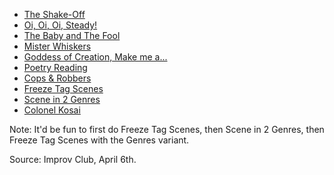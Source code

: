 * [The Shake-Off](https://github.com/pamelafox/improvlists/wiki/Game:-The-Shake-Off)
* [Oi, Oi, Oi, Steady!](https://github.com/pamelafox/improvlists/wiki/Game:-Oi,-Oi,-Oi,-Steady!)
* [The Baby and The Fool](https://github.com/pamelafox/improvlists/wiki/Game:-The-Baby-and-The-Fool)
* [Mister Whiskers](https://github.com/pamelafox/improvlists/wiki/Game:-Mister-Whiskers)
* [Goddess of Creation, Make me a...](https://github.com/pamelafox/improvlists/wiki/Game:-Goddess-of-Creation,-Make-me-a...)
* [Poetry Reading](https://github.com/pamelafox/improvlists/wiki/Game:-Poetry-Reading)
* [Cops & Robbers](https://github.com/pamelafox/improvlists/wiki/Game:-Cops-&-Robbers-(James-Bond-&-Villain)-(Chase-Scene))
* [Freeze Tag Scenes](https://github.com/pamelafox/improvlists/wiki/Game:-Freeze-Tag-Scenes)
* [Scene in 2 Genres](https://github.com/pamelafox/improvlists/wiki/Game:-Scene-in-2-Genres)
* [Colonel Kosai](https://github.com/pamelafox/improvlists/wiki/Game:-Colonel-Kosai-(Words-of-Wisdom))

Note: It'd be fun to first do Freeze Tag Scenes, then Scene in 2 Genres, then Freeze Tag Scenes with the Genres variant.

Source: Improv Club, April 6th.